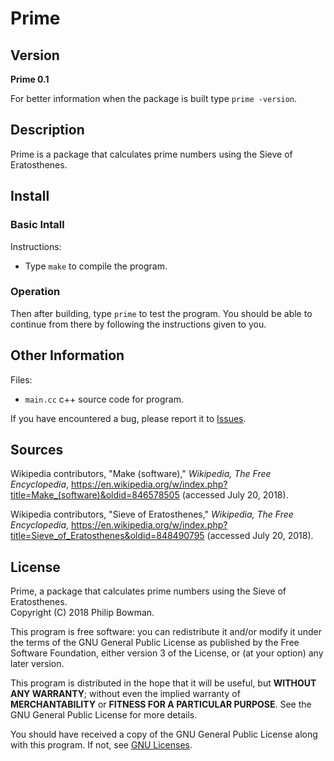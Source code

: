 Prime
=====

## Version

**Prime 0.1**

For better information when the package is built type `prime -version`.

## Description

Prime is a package that calculates prime numbers using the Sieve of Eratosthenes.

## Install

### Basic Intall

Instructions:

* Type `make` to compile the program.

### Operation

Then after building, type `prime` to test the program. You should be able to continue from there by following the instructions given to you. 

## Other Information

Files:

* `main.cc` c++ source code for program.

If you have encountered a bug, please report it to [Issues](https://github.com/codelein/prime/issues).

## Sources

Wikipedia contributors, "Make (software)," _Wikipedia, The Free Encyclopedia_, https://en.wikipedia.org/w/index.php?title=Make_(software)&oldid=846578505 (accessed July 20, 2018).

Wikipedia contributors, "Sieve of Eratosthenes," _Wikipedia, The Free Encyclopedia_, https://en.wikipedia.org/w/index.php?title=Sieve_of_Eratosthenes&oldid=848490795 (accessed July 20, 2018).

## License

Prime, a package that calculates prime numbers using the Sieve of Eratosthenes.  
Copyright (C) 2018 Philip Bowman.

This program is free software: you can redistribute it and/or modify
it under the terms of the GNU General Public License as published by
the Free Software Foundation, either version 3 of the License, or
(at your option) any later version.

This program is distributed in the hope that it will be useful,
but **WITHOUT ANY WARRANTY**; without even the implied warranty of
**MERCHANTABILITY** or **FITNESS FOR A PARTICULAR PURPOSE**.  See the
GNU General Public License for more details.

You should have received a copy of the GNU General Public License
along with this program.  If not, see [GNU Licenses](https://www.gnu.org/licenses/).